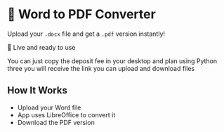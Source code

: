 # 🧾 Word to PDF Converter

Upload your `.docx` file and get a `.pdf` version instantly!

🚀 Live and ready to use

You can just copy the deposit fee in your desktop and plan using Python three you will receive the link you can upload and download files

## How It Works
- Upload your Word file
- App uses LibreOffice to convert it
- Download the PDF version
